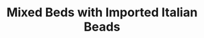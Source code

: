 ---
layout: piece
collection_: jewelry
title: Mixed Beds with Imported Italian Beads
image: mixed-beads-with-imported-italian-beads.jpg
media: Beads
dimensions: 18" full length, 9" hanging
description: Hand painted, clay, multicolored beads of blues, brown, orange, green, black with multiple designs and bead, findings and button clasp.
price: $40
create_date: 2011
---